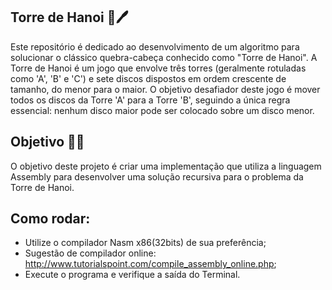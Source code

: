 ## Torre de Hanoi :memo:🖊️
Este repositório é dedicado ao desenvolvimento de um algoritmo para solucionar o clássico quebra-cabeça conhecido como "Torre de Hanoi". A Torre de Hanoi é um jogo que envolve três torres (geralmente rotuladas como 'A', 'B' e 'C') e sete discos dispostos em ordem crescente de tamanho, do menor para o maior. O objetivo desafiador deste jogo é mover todos os discos da Torre 'A' para a Torre 'B', seguindo a única regra essencial: nenhum disco maior pode ser colocado sobre um disco menor.

## Objetivo 🗿🍷
O objetivo deste projeto é criar uma implementação que utiliza a linguagem Assembly para desenvolver uma solução recursiva para o problema da Torre de Hanoi.

## Como rodar:
- Utilize o compilador Nasm x86(32bits) de sua preferência;
- Sugestão de compilador online: http://www.tutorialspoint.com/compile_assembly_online.php;
- Execute o programa e verifique a saída do Terminal.
